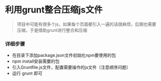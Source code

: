 # 利用grunt整合压缩js文件
>项目中可能有很多个js，如果每个页面都引入一遍的话很麻烦，后期也需要压缩，于是借助grunt进行整合和压缩
### 详细步骤
* 在目录下添加package.json文件初始化npm要使用的包
* npm install安装需要的包
* 引入Gruntfile.js文件，配置需要操作的js文件（注意顺序问题）
* 运行 grunt 即可


